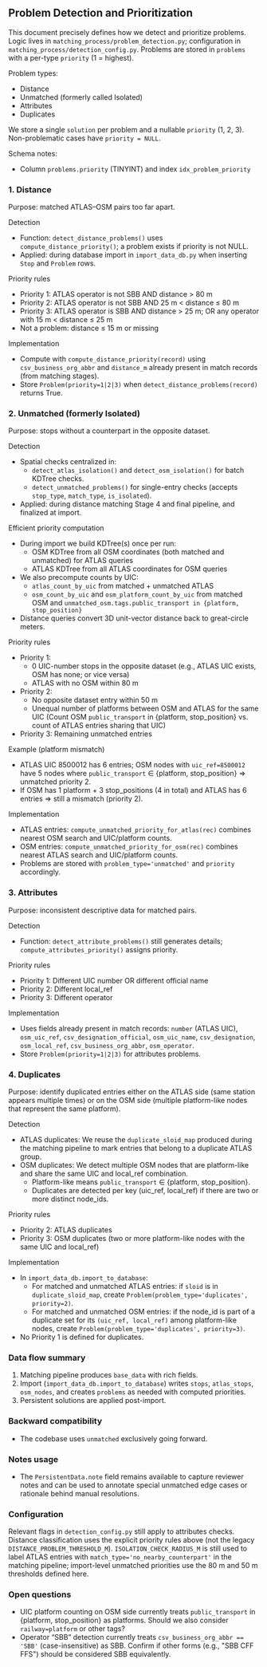 ## Problem Detection and Prioritization

This document precisely defines how we detect and prioritize problems. Logic lives in `matching_process/problem_detection.py`; configuration in `matching_process/detection_config.py`. Problems are stored in `problems` with a per-type `priority` (1 = highest).

Problem types:
- Distance
- Unmatched (formerly called Isolated)
- Attributes
- Duplicates

We store a single `solution` per problem and a nullable `priority` (1, 2, 3). Non-problematic cases have `priority = NULL`.

Schema notes:
- Column `problems.priority` (TINYINT) and index `idx_problem_priority`
 

### 1. Distance

Purpose: matched ATLAS–OSM pairs too far apart.

Detection
- Function: `detect_distance_problems()` uses `compute_distance_priority()`; a problem exists if priority is not NULL.
- Applied: during database import in `import_data_db.py` when inserting `Stop` and `Problem` rows.

Priority rules
- Priority 1: ATLAS operator is not SBB AND distance > 80 m
- Priority 2: ATLAS operator is not SBB AND 25 m < distance ≤ 80 m
- Priority 3: ATLAS operator is SBB AND distance > 25 m; OR any operator with 15 m < distance ≤ 25 m
- Not a problem: distance ≤ 15 m or missing

Implementation
- Compute with `compute_distance_priority(record)` using `csv_business_org_abbr` and `distance_m` already present in match records (from matching stages).
- Store `Problem(priority=1|2|3)` when `detect_distance_problems(record)` returns True.

### 2. Unmatched (formerly Isolated)

Purpose: stops without a counterpart in the opposite dataset.

Detection
- Spatial checks centralized in:
  - `detect_atlas_isolation()` and `detect_osm_isolation()` for batch KDTree checks.
  - `detect_unmatched_problems()` for single-entry checks (accepts `stop_type`, `match_type`, `is_isolated`).
- Applied: during distance matching Stage 4 and final pipeline, and finalized at import.

Efficient priority computation
- During import we build KDTree(s) once per run:
  - OSM KDTree from all OSM coordinates (both matched and unmatched) for ATLAS queries
  - ATLAS KDTree from all ATLAS coordinates for OSM queries
- We also precompute counts by UIC:
  - `atlas_count_by_uic` from matched + unmatched ATLAS
  - `osm_count_by_uic` and `osm_platform_count_by_uic` from matched OSM and `unmatched_osm.tags.public_transport in {platform, stop_position}`
- Distance queries convert 3D unit-vector distance back to great-circle meters.

Priority rules
- Priority 1:
  - 0 UIC-number stops in the opposite dataset (e.g., ATLAS UIC exists, OSM has none; or vice versa)
  - ATLAS with no OSM within 80 m
- Priority 2:
  - No opposite dataset entry within 50 m
  - Unequal number of platforms between OSM and ATLAS for the same UIC
    (Count OSM `public_transport` in {platform, stop_position} vs. count of ATLAS entries sharing that UIC)
- Priority 3: Remaining unmatched entries

Example (platform mismatch)
- ATLAS UIC 8500012 has 6 entries; OSM nodes with `uic_ref=8500012` have 5 nodes where `public_transport` ∈ {platform, stop_position} ⇒ unmatched priority 2.
- If OSM has 1 platform + 3 stop_positions (4 in total) and ATLAS has 6 entries ⇒ still a mismatch (priority 2).

Implementation
- ATLAS entries: `compute_unmatched_priority_for_atlas(rec)` combines nearest OSM search and UIC/platform counts.
- OSM entries: `compute_unmatched_priority_for_osm(rec)` combines nearest ATLAS search and UIC/platform counts.
- Problems are stored with `problem_type='unmatched'` and `priority` accordingly.
 

### 3. Attributes

Purpose: inconsistent descriptive data for matched pairs.

Detection
- Function: `detect_attribute_problems()` still generates details; `compute_attributes_priority()` assigns priority.

Priority rules
- Priority 1: Different UIC number OR different official name
- Priority 2: Different local_ref
- Priority 3: Different operator

Implementation
- Uses fields already present in match records: `number` (ATLAS UIC), `osm_uic_ref`, `csv_designation_official`, `osm_uic_name`, `csv_designation`, `osm_local_ref`, `csv_business_org_abbr`, `osm_operator`.
- Store `Problem(priority=1|2|3)` for attributes problems.

### 4. Duplicates

Purpose: identify duplicated entries either on the ATLAS side (same station appears multiple times) or on the OSM side (multiple platform-like nodes that represent the same platform).

Detection
- ATLAS duplicates: We reuse the `duplicate_sloid_map` produced during the matching pipeline to mark entries that belong to a duplicate ATLAS group.
- OSM duplicates: We detect multiple OSM nodes that are platform-like and share the same UIC and local_ref combination.
  - Platform-like means `public_transport` ∈ {platform, stop_position}.
  - Duplicates are detected per key (uic_ref, local_ref) if there are two or more distinct node_ids.

Priority rules
- Priority 2: ATLAS duplicates
- Priority 3: OSM duplicates (two or more platform-like nodes with the same UIC and local_ref)
  
Implementation
- In `import_data_db.import_to_database`:
  - For matched and unmatched ATLAS entries: if `sloid` is in `duplicate_sloid_map`, create `Problem(problem_type='duplicates', priority=2)`.
  - For matched and unmatched OSM entries: if the node_id is part of a duplicate set for its `(uic_ref, local_ref)` among platform-like nodes, create `Problem(problem_type='duplicates', priority=3)`.
- No Priority 1 is defined for duplicates.

### Data flow summary
1) Matching pipeline produces `base_data` with rich fields.
2) Import (`import_data_db.import_to_database`) writes `stops`, `atlas_stops`, `osm_nodes`, and creates `problems` as needed with computed priorities.
3) Persistent solutions are applied post-import.

### Backward compatibility
- The codebase uses `unmatched` exclusively going forward.

### Notes usage
- The `PersistentData.note` field remains available to capture reviewer notes and can be used to annotate special unmatched edge cases or rationale behind manual resolutions.

### Configuration
Relevant flags in `detection_config.py` still apply to attributes checks. Distance classification uses the explicit priority rules above (not the legacy `DISTANCE_PROBLEM_THRESHOLD_M`). `ISOLATION_CHECK_RADIUS_M` is still used to label ATLAS entries with `match_type='no_nearby_counterpart'` in the matching pipeline; import-level unmatched priorities use the 80 m and 50 m thresholds defined here.

### Open questions
- UIC platform counting on OSM side currently treats `public_transport` in {platform, stop_position} as platforms. Should we also consider `railway=platform` or other tags?
- Operator “SBB” detection currently treats `csv_business_org_abbr == 'SBB'` (case-insensitive) as SBB. Confirm if other forms (e.g., "SBB CFF FFS") should be considered SBB equivalently.